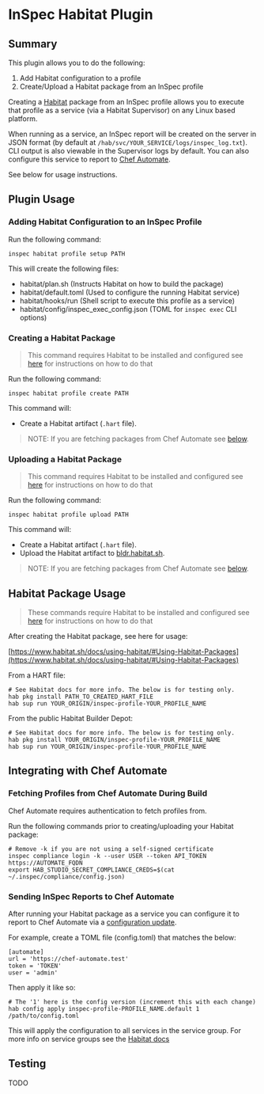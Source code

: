 # InSpec Habitat Plugin

## Summary

This plugin allows you to do the following:
  1. Add Habitat configuration to a profile
  2. Create/Upload a Habitat package from an InSpec profile

Creating a [Habitat](https://www.habitat.sh/) package from an InSpec
profile allows you to execute that profile as a service (via a
Habitat Supervisor) on any Linux based platform.

When running as a service, an InSpec report will be created on the server in
JSON format (by default at `/hab/svc/YOUR_SERVICE/logs/inspec_log.txt`). CLI
output is also viewable in the Supervisor logs by default. You can also
configure this service to report to [Chef
Automate](https://www.chef.io/automate/).

See below for usage instructions.

## Plugin Usage

### Adding Habitat Configuration to an InSpec Profile

Run the following command:

```
inspec habitat profile setup PATH
```

This will create the following files:
  - habitat/plan.sh (Instructs Habitat on how to build the package)
  - habitat/default.toml (Used to configure the running Habitat service)
  - habitat/hooks/run (Shell script to execute this profile as a service)
  - habitat/config/inspec_exec_config.json (TOML for `inspec exec` CLI options)

### Creating a Habitat Package

> This command requires Habitat to be installed and configured see
[here](https://www.habitat.sh/docs/install-habitat/) for instructions on how to
do that

Run the following command:

```
inspec habitat profile create PATH
```

This command will:
  - Create a Habitat artifact (`.hart` file).

> NOTE: If you are fetching packages from Chef Automate see
[below](#Integrating-with-Chef-Automate).

### Uploading a Habitat Package

> This command requires Habitat to be installed and configured see
[here](https://www.habitat.sh/docs/install-habitat/) for instructions on how to
do that

Run the following command:

```
inspec habitat profile upload PATH
```

This command will:
  - Create a Habitat artifact (`.hart` file).
  - Upload the Habitat artifact to [bldr.habitat.sh](bldr.habitat.sh).


> NOTE: If you are fetching packages from Chef Automate see
[below](#Integrating-with-Chef-Automate).

## Habitat Package Usage

> These commands require Habitat to be installed and configured see
[here](https://www.habitat.sh/docs/install-habitat/) for instructions on how to
do that

After creating the Habitat package, see here for usage:

[https://www.habitat.sh/docs/using-habitat/#Using-Habitat-Packages](https://www.habitat.sh/docs/using-habitat/#Using-Habitat-Packages)


From a HART file:

```
# See Habitat docs for more info. The below is for testing only.
hab pkg install PATH_TO_CREATED_HART_FILE
hab sup run YOUR_ORIGIN/inspec-profile-YOUR_PROFILE_NAME
```

From the public Habitat Builder Depot:

```
# See Habitat docs for more info. The below is for testing only.
hab pkg install YOUR_ORIGIN/inspec-profile-YOUR_PROFILE_NAME
hab sup run YOUR_ORIGIN/inspec-profile-YOUR_PROFILE_NAME
```

## Integrating with Chef Automate

### Fetching Profiles from Chef Automate During Build

Chef Automate requires authentication to fetch profiles from.

Run the following commands prior to creating/uploading your Habitat package:

```
# Remove -k if you are not using a self-signed certificate
inspec compliance login -k --user USER --token API_TOKEN https://AUTOMATE_FQDN
export HAB_STUDIO_SECRET_COMPLIANCE_CREDS=$(cat ~/.inspec/compliance/config.json)
```

### Sending InSpec Reports to Chef Automate

After running your Habitat package as a service you can configure it to report
to Chef Automate via a [configuration update](https://www.habitat.sh/docs/using-habitat/#config-updates).

For example, create a TOML file (config.toml) that matches the below:

```
[automate]
url = 'https://chef-automate.test'
token = 'TOKEN'
user = 'admin'
```

Then apply it like so:

```
# The '1' here is the config version (increment this with each change)
hab config apply inspec-profile-PROFILE_NAME.default 1 /path/to/config.toml
```

This will apply the configuration to all services in the service group. For
more info on service groups see the
[Habitat docs](https://www.habitat.sh/docs/using-habitat/#service-groups)

## Testing

TODO
